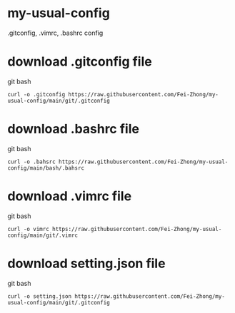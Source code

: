 # my-usual-config
.gitconfig, .vimrc, .bashrc config
# download .gitconfig file
git bash
```
curl -o .gitconfig https://raw.githubusercontent.com/Fei-Zhong/my-usual-config/main/git/.gitconfig
```
# download .bashrc file
git bash
```
curl -o .bahsrc https://raw.githubusercontent.com/Fei-Zhong/my-usual-config/main/bash/.bahsrc
```
# download .vimrc file
git bash
```
curl -o vimrc https://raw.githubusercontent.com/Fei-Zhong/my-usual-config/main/git/.vimrc
```

# download setting.json file
git bash
```
curl -o setting.json https://raw.githubusercontent.com/Fei-Zhong/my-usual-config/main/git/.gitconfig
```

